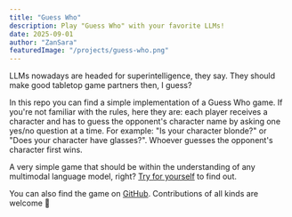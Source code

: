```yaml
---
title: "Guess Who"
description: Play "Guess Who" with your favorite LLMs!
date: 2025-09-01
author: "ZanSara"
featuredImage: "/projects/guess-who.png"
---
```


LLMs nowadays are headed for superintelligence, they say. They should make good tabletop game partners then, I guess?

In this repo you can find a simple implementation of a Guess Who game. If you're not familiar with the rules, here they are: each player receives a character and has to guess the opponent's character name by asking one yes/no question at a time. For example: "Is your character blonde?" or "Does your character have glasses?". Whoever guesses the opponent's character first wins. 

A very simple game that should be within the understanding of any multimodal language model, right? [Try for yourself](https://zansara.dev/guess-who/) to find out.

You can also find the game on [GitHub](https://github.com/ZanSara/guess-who). Contributions of all kinds are welcome 🙇
